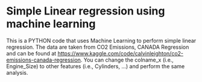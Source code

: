 # Simple Linear regression using machine learning
This is a PYTHON code that uses Machine Learning to perform simple linear regression.
The data are taken from CO2 Emissions, CANADA Regression and can be found at https://www.kaggle.com/code/calvinleighton/co2-emissions-canada-regression. 
You can change the colname_x (i.e., Engine_Size) to other features (i.e., Cylinders, ...) and perform the same analysis.
